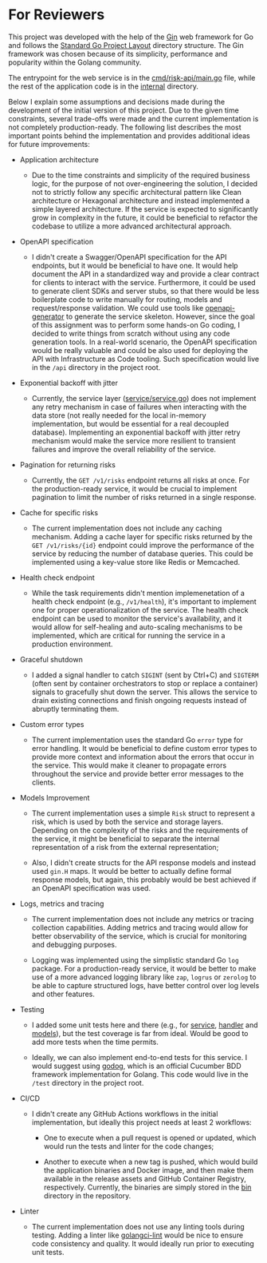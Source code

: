 # For Reviewers

This project was developed with the help of the [Gin](https://github.com/gin-gonic/gin) web framework for Go and follows
the [Standard Go Project Layout](https://github.com/golang-standards/project-layout) directory structure. The Gin
framework was chosen because of its simplicity, performance and popularity within the Golang community.

The entrypoint for the web service is in the [cmd/risk-api/main.go](./cmd/risk-api/main.go) file, while the rest of the
application code is in the [internal](./internal) directory.

Below I explain some assumptions and decisions made during the development of the initial version of this project.
Due to the given time constraints, several trade-offs were made and the current implementation is not completely
production-ready. The following list describes the most important points behind the implementation and provides
additional ideas for future improvements:

- Application architecture

    - Due to the time constraints and simplicity of the required business logic, for the purpose of not over-engineering
    the solution, I decided not to strictly follow any specific architectural pattern like Clean architecture or
    Hexagonal architecture and instead implemented a simple layered architecture. If the service is expected to
    significantly grow in complexity in the future, it could be beneficial to refactor the codebase to utilize a more
    advanced architectural approach.

- OpenAPI specification

    - I didn't create a Swagger/OpenAPI specification for the API endpoints, but it would be beneficial to have one. It
    would help document the API in a standardized way and provide a clear contract for clients to interact with the
    service. Furthermore, it could be used to generate client SDKs and server stubs, so that there would be less
    boilerplate code to write manually for routing, models and request/response validation. We could use tools like
    [openapi-generator](https://github.com/OpenAPITools/openapi-generator) to generate the service skeleton. However,
    since the goal of this assignment was to perform some hands-on Go coding, I decided to write things from scratch
    without using any code generation tools. In a real-world scenario, the OpenAPI specification would be really
    valuable and could be also used for deploying the API with Infrastructure as Code tooling. Such specification would
    live in the `/api` directory in the project root.

- Exponential backoff with jitter

    - Currently, the service layer ([service/service.go](./internal/service/service.go)) does not implement any retry mechanism in
    case of failures when interacting with the data store (not really needed for the local in-memory implementation,
    but would be essential for a real decoupled database). Implementing an exponential backoff with jitter retry
    mechanism would make the service more resilient to transient failures and improve the overall reliability of the
    service.

- Pagination for returning risks

    - Currently, the `GET /v1/risks` endpoint returns all risks at once. For the production-ready service, it would be
    crucial to implement pagination to limit the number of risks returned in a single response.

- Cache for specific risks

    - The current implementation does not include any caching mechanism. Adding a cache layer for specific risks
    returned by the `GET /v1/risks/{id}` endpoint could improve the performance of the service by reducing the number
    of database queries. This could be implemented using a key-value store like Redis or Memcached.

- Health check endpoint

    - While the task requirements didn't mention implemenetation of a health check endpoint (e.g., `/v1/health`), it's
    important to implement one for proper operationalization of the service. The health check endpoint can be used to
    monitor the service's availability, and it would allow for self-healing and auto-scaling mechanisms to be
    implemented, which are critical for running the service in a production environment.

- Graceful shutdown

    - I added a signal handler to catch `SIGINT` (sent by Ctrl+C) and `SIGTERM` (often sent by container orchestrators
    to stop or replace a container) signals to gracefully shut down the server. This allows the service to drain
    existing connections and finish ongoing requests instead of abruptly terminating them.

- Custom error types

    - The current implementation uses the standard Go `error` type for error handling. It would be beneficial to define
    custom error types to provide more context and information about the errors that occur in the service. This would
    make it cleaner to propagate errors throughout the service and provide better error messages to the clients.

- Models Improvement

    - The current implementation uses a simple `Risk` struct to represent a risk, which is used by both the service and
    storage layers. Depending on the complexity of the risks and the requirements of the service, it might be beneficial
    to separate the internal representation of a risk from the external representation;

    - Also, I didn't create structs for the API response models and instead used `gin.H` maps. It would be better to
    actually define formal response models, but again, this probably would be best achieved if an OpenAPI specification
    was used.

- Logs, metrics and tracing

    - The current implementation does not include any metrics or tracing collection capabilities. Adding metrics and
    tracing would allow for better observability of the service, which is crucial for monitoring and debugging purposes.

    - Logging was implemented using the simplistic standard Go `log` package. For a production-ready service, it would
    be better to make use of a more advanced logging library like `zap`, `logrus` or `zerolog` to be able to capture
    structured logs, have better control over log levels and other features.

- Testing

    - I added some unit tests here and there (e.g., for [service](./internal/service/), [handler](./internal/handler/)
    and [models](./internal/models/)), but the test coverage is far from ideal. Would be good to add more tests when
    the time permits.

    - Ideally, we can also implement end-to-end tests for this service. I would suggest using
    [godog](https://github.com/cucumber/godog), which is an official Cucumber BDD framework implementation for Golang.
    This code would live in the `/test` directory in the project root.

- CI/CD

    - I didn't create any GitHub Actions workflows in the initial implementation, but ideally this project needs
    at least 2 workflows:

        - One to execute when a pull request is opened or updated, which would run the tests and linter for the code
        changes;

        - Another to execute when a new tag is pushed, which would build the application binaries and Docker image,
        and then make them available in the release assets and GitHub Container Registry, respectively. Currently, the
        binaries are simply stored in the [bin](./bin/) directory in the repository.

- Linter

    - The current implementation does not use any linting tools during testing. Adding a linter like
    [golangci-lint](https://github.com/golangci/golangci-lint) would be nice to ensure code consistency and quality.
    It would ideally run prior to executing unit tests.
